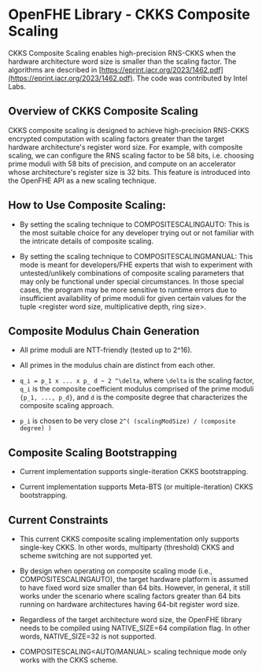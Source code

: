 OpenFHE Library - CKKS Composite Scaling
=====================================================================================================

CKKS Composite Scaling enables high-precision RNS-CKKS when the hardware architecture word size is smaller than the scaling factor. The algorithms are described in [https://eprint.iacr.org/2023/1462.pdf](https://eprint.iacr.org/2023/1462.pdf). The code was contributed by Intel Labs.

## Overview of CKKS Composite Scaling

CKKS composite scaling is designed to achieve high-precision RNS-CKKS encrypted computation with scaling factors greater than the target hardware architecture's register word size. For example, with composite scaling, we can configure the RNS scaling factor to be 58 bits, i.e. choosing prime moduli with 58 bits of precision, and compute on an accelerator whose architecture's register size is 32 bits. This feature is introduced into the OpenFHE API as a new scaling technique.

## How to Use Composite Scaling:

- By setting the scaling technique to COMPOSITESCALINGAUTO: This is the most suitable choice for any developer trying out or not familiar with the intricate details of composite scaling.

- By setting the scaling technique to COMPOSITESCALINGMANUAL: This mode is meant for developers/FHE experts that wish to experiment with untested/unlikely combinations of composite scaling parameters that may only be functional under special circumstances. In those special cases, the program may be more sensitive to runtime errors due to insufficient availability of prime moduli for given certain values for the tuple <register word size, multiplicative depth, ring size>.

## Composite Modulus Chain Generation

- All prime moduli are NTT-friendly (tested up to 2^16).
- All primes in the modulus chain are distinct from each other.

- `q_i = p_1 x ... x p_ d ~ 2 ^\delta`, where `\delta` is the scaling factor, `q_i` is the composite coefficient modulus comprised of the prime moduli `{p_1, ..., p_d}`, and `d` is the composite degree that characterizes the composite scaling approach.

- `p_i` is chosen to be very close `2^( (scalingModSize) / (composite degree) )`

## Composite Scaling Bootstrapping

- Current implementation supports single-iteration CKKS bootstrapping.

- Current implementation supports Meta-BTS (or multiple-iteration) CKKS bootstrapping.

## Current Constraints

- This current CKKS composite scaling implementation only supports single-key CKKS. In other words, multiparty (threshold) CKKS and scheme switching are not supported yet.

- By design when operating on composite scaling mode (i.e., COMPOSITESCALINGAUTO), the target hardware platform is assumed to have fixed word size smaller than 64 bits. However, in general, it still works under the scenario where scaling factors greater than 64 bits running on hardware architectures having 64-bit register word size.

- Regardless of the target architecture word size, the OpenFHE library needs to be compiled using NATIVE_SIZE=64 compilation flag. In other words, NATIVE_SIZE=32 is not supported.

- COMPOSITESCALING<AUTO/MANUAL> scaling technique mode only works with the CKKS scheme.
